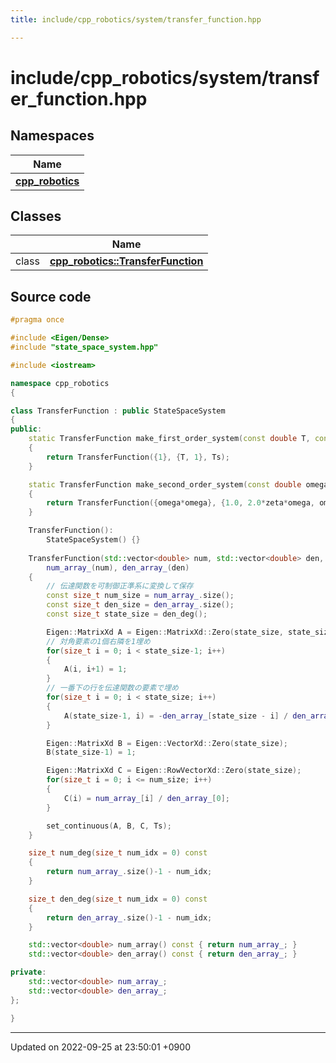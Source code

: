 ```yaml
---
title: include/cpp_robotics/system/transfer_function.hpp

---
```


# include/cpp_robotics/system/transfer_function.hpp



## Namespaces

| Name           |
| -------------- |
| **[cpp_robotics](/cpp_robotics/doxybook/Namespaces/namespacecpp__robotics/)**  |

## Classes

|                | Name           |
| -------------- | -------------- |
| class | **[cpp_robotics::TransferFunction](/cpp_robotics/doxybook/Classes/classcpp__robotics_1_1TransferFunction/)**  |




## Source code

```cpp
#pragma once

#include <Eigen/Dense>
#include "state_space_system.hpp"

#include <iostream>

namespace cpp_robotics
{

class TransferFunction : public StateSpaceSystem
{
public:
    static TransferFunction make_first_order_system(const double T, const double Ts)
    {
        return TransferFunction({1}, {T, 1}, Ts);
    }

    static TransferFunction make_second_order_system(const double omega, const double zeta, const double Ts)
    {
        return TransferFunction({omega*omega}, {1.0, 2.0*zeta*omega, omega*omega}, Ts);
    }

    TransferFunction():
        StateSpaceSystem() {}
    
    TransferFunction(std::vector<double> num, std::vector<double> den, const double Ts):
        num_array_(num), den_array_(den)
    {
        // 伝達関数を可制御正準系に変換して保存
        const size_t num_size = num_array_.size();
        const size_t den_size = den_array_.size();
        const size_t state_size = den_deg();

        Eigen::MatrixXd A = Eigen::MatrixXd::Zero(state_size, state_size);
        // 対角要素の1個右隣を1埋め
        for(size_t i = 0; i < state_size-1; i++)
        {
            A(i, i+1) = 1;
        }
        // 一番下の行を伝達関数の要素で埋め
        for(size_t i = 0; i < state_size; i++)
        {
            A(state_size-1, i) = -den_array_[state_size - i] / den_array_[0];
        }

        Eigen::MatrixXd B = Eigen::VectorXd::Zero(state_size);
        B(state_size-1) = 1;

        Eigen::MatrixXd C = Eigen::RowVectorXd::Zero(state_size);
        for(size_t i = 0; i <= num_size; i++)
        {
            C(i) = num_array_[i] / den_array_[0];
        }

        set_continuous(A, B, C, Ts);
    }

    size_t num_deg(size_t num_idx = 0) const
    {
        return num_array_.size()-1 - num_idx;
    }

    size_t den_deg(size_t num_idx = 0) const
    {
        return den_array_.size()-1 - num_idx;
    }

    std::vector<double> num_array() const { return num_array_; }
    std::vector<double> den_array() const { return den_array_; }

private:
    std::vector<double> num_array_;
    std::vector<double> den_array_;
};

}
```


-------------------------------

Updated on 2022-09-25 at 23:50:01 +0900
